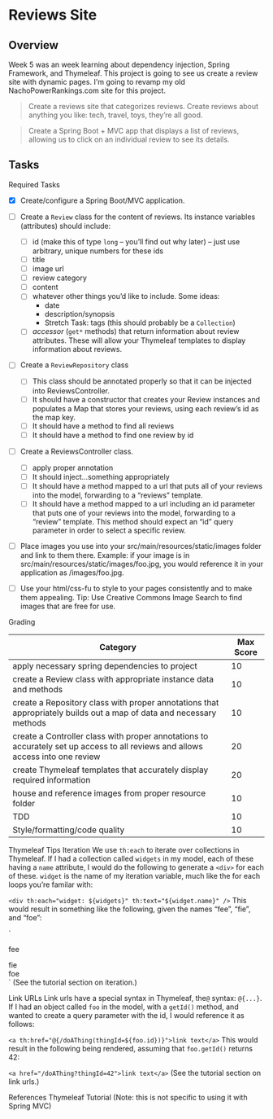 # Reviews Site
## Overview
Week 5 was an week learning about dependency injection, Spring Framework, and Thymeleaf.  This project is going to see us create a review site with dynamic pages.  I'm going to revamp my old NachoPowerRankings.com site for this project.

>Create a reviews site that categorizes reviews. Create reviews about anything you like: tech, travel, toys, they’re all good.

>Create a Spring Boot + MVC app that displays a list of reviews, allowing us to click on an individual review to see its details.

## Tasks
Required Tasks
- [x] Create/configure a Spring Boot/MVC application.
- [ ] Create a `Review` class for the content of reviews. Its instance variables (attributes) should include:
	- [ ] id (make this of type `long` – you’ll find out why later) – just use arbitrary, unique numbers for these ids
	- [ ] title
	- [ ] image url
	- [ ] review category
	- [ ] content
	- [ ] whatever other things you’d like to include. Some ideas:
		* date
		* description/synopsis
		* Stretch Task: tags (this should probably be a `Collection`)
	- [ ] *accessor* (`get*` methods) that return information about review attributes. These will allow your Thymeleaf templates to display information about reviews.
- [ ] Create a `ReviewRepository` class
	- [ ] This class should be annotated properly so that it can be injected into ReviewsController.
	- [ ] It should have a constructor that creates your Review instances and populates a Map that stores your reviews, using each review’s id as the map key.
	- [ ] It should have a method to find all reviews
	- [ ] It should have a method to find one review by id
- [ ] Create a ReviewsController class.
	- [ ] apply proper annotation
	- [ ] It should inject…something appropriately
	- [ ] It should have a method mapped to a url that puts all of your reviews into the model, forwarding to a “reviews” template.
	- [ ] It should have a method mapped to a url including an id parameter that puts one of your reviews into the model, forwarding to a “review” template. This method should expect an “id” query parameter in order to select a specific review.
- [ ] Place images you use into your src/main/resources/static/images folder and link to them there. Example: if your image is in src/main/resources/static/images/foo.jpg, you would reference it in your application as /images/foo.jpg.

- [ ] Use your html/css-fu to style to your pages consistently and to make them appealing.
Tip: Use Creative Commons Image Search to find images that are free for use.

Grading

Category|Max Score
--------|---------
apply necessary spring dependencies to project|10
create a Review class with appropriate instance data and methods|10
create a Repository class with proper annotations that appropriately builds out a map of data and necessary methods|10
create a Controller class with proper annotations to accurately set up access to all reviews and allows access into one review|20
create Thymeleaf templates that accurately display required information|20
house and reference images from proper resource folder|10
TDD|10
Style/formatting/code quality|10

Thymeleaf Tips
Iteration
We use `th:each` to iterate over collections in Thymeleaf. If I had a collection called `widgets` in my model, each of these having a `name` attribute, I would do the following to generate a `<div>` for each of these. `widget` is the name of my iteration variable, much like the for each loops you’re familar with:

`<div th:each="widget: ${widgets}" th:text="${widget.name}" />`
This would result in something like the following, given the names “fee”, “fie”, and “foe”:

`<div>fee</div>
<div>fie</div>
<div>foe</div>`
(See the tutorial section on iteration.)

Link URLs
Link urls have a special syntax in Thymeleaf, the`@` syntax: `@{...}`. If I had an object called `foo` in the model, with a `getId()` method, and wanted to create a query parameter with the id, I would reference it as follows:

`<a th:href="@{/doAThing(thingId=${foo.id})}">link text</a>`
This would result in the following being rendered, assuming that `foo.getId()` returns 42:

`<a href="/doAThing?thingId=42">link text</a>`
(See the tutorial section on link urls.)

References
Thymeleaf Tutorial (Note: this is not specific to using it with Spring MVC)